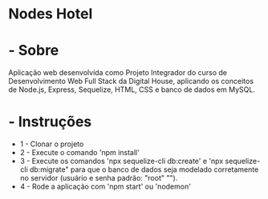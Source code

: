 # Nodes Hotel

# - Sobre

Aplicação web desenvolvida como Projeto Integrador do curso de Desenvolvimento Web Full Stack da Digital House, aplicando os conceitos de Node.js, Express, Sequelize, HTML, CSS e banco de dados em MySQL.

# - Instruções

- 1 - Clonar o projeto
- 2 - Execute o comando 'npm install'
- 3 - Execute os comandos 'npx sequelize-cli db:create' e 'npx sequelize-cli db:migrate" para que o banco de dados seja modelado corretamente no servidor (usuário e senha padrão: "root" "").
- 4 - Rode a aplicação com 'npm start' ou 'nodemon'
